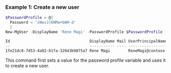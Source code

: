 ### Example 1: Create a new user

```powershell
$PasswordProfile = @{
  Password = 'xWwvJ]6NMw+bWH-d'
  }
New-MgUser -DisplayName 'Rene Magi' -PasswordProfile $PasswordProfile -AccountEnabled -MailNickName 'ReneMagi' -UserPrincipalName 'ReneMagi@contoso.com'

Id                                   DisplayName Mail UserPrincipalName                    UserType
--                                   ----------- ---- -----------------                    --------
1fe21dc8-7d53-4a92-b1fa-32043b9875a7 Rene Magi        ReneMagi@contoso.com
```

This command first sets a value for the password profile variable and uses it to create a new user.

